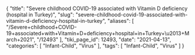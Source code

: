 {
    "title": "Severe childhood COVID-19 associated with Vitamin D deficiency (hospital in Turkey)",
    "slug": "severe-childhood-covid-19-associated-with-vitamin-d-deficiency-hospital-in-turkey",
    "aliases": [
        "/Severe+childhood+COVID-19+associated+with+Vitamin+D+deficiency+hospital+in+Turkey+\u2013+March+2021",
        "/12493"
    ],
    "tiki_page_id": 12493,
    "date": "2021-04-13",
    "categories": [
        "Infant-Child",
        "Virus"
    ],
    "tags": [
        "Infant-Child",
        "Virus"
    ]
}